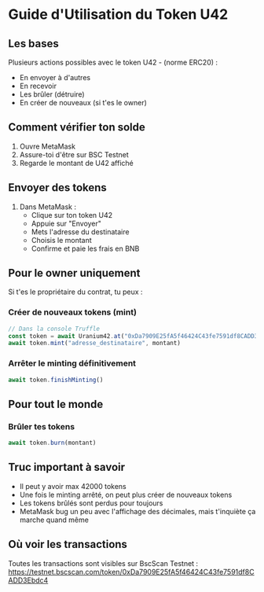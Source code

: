 # Guide d'Utilisation du Token U42

## Les bases
Plusieurs actions possibles avec le token U42 - (norme ERC20) :
- En envoyer à d'autres
- En recevoir
- Les brûler (détruire)
- En créer de nouveaux (si t'es le owner)

## Comment vérifier ton solde
1. Ouvre MetaMask
2. Assure-toi d'être sur BSC Testnet
3. Regarde le montant de U42 affiché

## Envoyer des tokens
1. Dans MetaMask :
   - Clique sur ton token U42
   - Appuie sur "Envoyer"
   - Mets l'adresse du destinataire
   - Choisis le montant
   - Confirme et paie les frais en BNB

## Pour le owner uniquement
Si t'es le propriétaire du contrat, tu peux :

### Créer de nouveaux tokens (mint)
```javascript
// Dans la console Truffle
const token = await Uranium42.at("0xDa7909E25fA5f46424C43fe7591df8CADD3Ebdc4")
await token.mint("adresse_destinataire", montant)
```

### Arrêter le minting définitivement
```javascript
await token.finishMinting()
```

## Pour tout le monde
### Brûler tes tokens
```javascript
await token.burn(montant)
```

## Truc important à savoir
- Il peut y avoir max 42000 tokens
- Une fois le minting arrêté, on peut plus créer de nouveaux tokens
- Les tokens brûlés sont perdus pour toujours
- MetaMask bug un peu avec l'affichage des décimales, mais t'inquiète ça marche quand même

## Où voir les transactions
Toutes les transactions sont visibles sur BscScan Testnet :
https://testnet.bscscan.com/token/0xDa7909E25fA5f46424C43fe7591df8CADD3Ebdc4